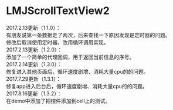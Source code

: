 # LMJScrollTextView2

2017.2.13更新（1.1.0）：        
有朋友说第一条数据走了两次，后来查找一下原因发现是定时器的问题。           
修改后取消使用定时器，改用循环调用实现。            
2017.2.13更新（1.2.0）：            
添加了一个简单的代理回调，用于返回当前信息的序号。             
2017.2.14更新（1.3.0）：              
修复进入其他页面后，循环速度剧增、消耗大量cpu的的问题。           
2017.7.29更新（1.3.1）：                      
修复app进入后台后，循环速度剧增、消耗大量cpu的的问题。            
2017.8.16更新（1.3.2）：                
在demo中添加了把控件添加到cell上的测试。                  
